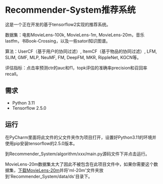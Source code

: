 # Recommender-System推荐系统

这是一个正在开发的基于tensorflow2实现的推荐系统。

数据集：电影MovieLens-100k, MovieLens-1m, MovieLens-20m，音乐lastfm，书Book-Crossing，以及一些satori知识图谱。

算法：UserCF（基于用户的协同过滤）, ItemCF（基于物品的协同过滤）, LFM, SLIM, GMF, MLP, NeuMF, FM, DeepFM, MKR, RippleNet, KGCN等。

评估指标：点击率预测ctr的auc和f1，topk评估的准确率precision和召回率recall。

## 需求

* Python 3.11
* Tensorflow 2.5.0

## 运行

在PyCharm里面将此文件的父文件夹作为项目打开，设置好Python3.11的环境并使用pip安装tensorflow的2.5.0版本。

到Recommender_System/algorithm/xxx/main.py源码文件下并点击运行。

MovieLens-20m数据集太大了因此不被包含在此项目文件中，如果你需要这个数据集，[下载MovieLens-20m](http://files.grouplens.org/datasets/movielens/ml-20m.zip)并将'ml-20m'文件夹放到'Recommender_System/data/ds'目录下。
